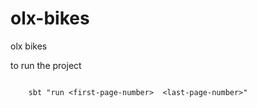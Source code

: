 # olx-bikes
olx bikes

to run the project

```

	sbt "run <first-page-number>  <last-page-number>"	

```
